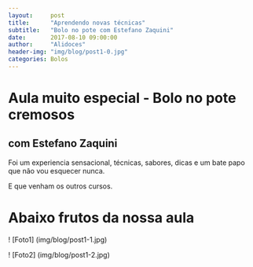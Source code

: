 ```yaml
---
layout:     post
title:      "Aprendendo novas técnicas"
subtitle:   "Bolo no pote com Estefano Zaquini"
date:       2017-08-10 09:00:00
author:     "Alidoces"
header-img: "img/blog/post1-0.jpg"
categories: Bolos
---
```


# Aula muito especial - Bolo no pote cremosos
## com Estefano Zaquini

Foi um experiencia sensacional, técnicas, sabores, dicas e um bate papo que não vou esquecer nunca.  

E que venham os outros cursos.

# Abaixo frutos da nossa aula
! [Foto1] (img/blog/post1-1.jpg)

! [Foto2] (img/blog/post1-2.jpg)

